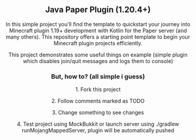 <h2 align="center">Java Paper Plugin (1.20.4+)</h2>
<p align="center">
In this simple project you'll find the template to quickstart your journey into Minecraft plugin 1.19+ development with Kotlin for the Paper server (and many others). This repository offers a starting point template to begin your Minecraft plugin projects efficiently.
</p>
<p align="center">
This project demonstrates some useful things on example (simple plugin which disables join/quit messages and logs them to console)
</p>

<h3 align="center">But, how to? (all simple i guess)</h3>
<p align="center">1. Fork this project</p>
<p align="center">2. Follow comments marked as TODO</p>
<p align="center">3. Change something to see changes</p>
<p align="center">4. Test project using MockBukkit or launch server using ./gradlew runMojangMappedServer, plugin will be automatically pushed</p>
